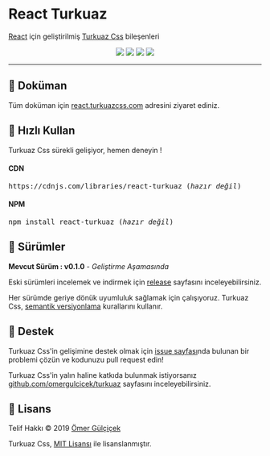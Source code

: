 # React Turkuaz

[React](https://tr.reactjs.org/) için geliştirilmiş [Turkuaz Css](https://github.com/omergulcicek/turkuaz) bileşenleri

<p align="center">
	<img src="https://img.shields.io/npm/v/react-turkuaz" />
	<img src="https://img.shields.io/npm/dt/react-turkuaz" />
	<img src="https://img.shields.io/bundlephobia/minzip/react-turkuaz" />
	<img src="https://img.shields.io/github/license/omergulcicek/react-turkuaz" />
</p>

***

## 📑 Doküman

Tüm doküman için [react.turkuazcss.com](https://react.turkuazcss.com) adresini ziyaret ediniz.

## 🚀 Hızlı Kullan
<p>
Turkuaz Css sürekli gelişiyor, hemen deneyin !
</p>

#### CDN
<pre>
https://cdnjs.com/libraries/react-turkuaz (<i>hazır değil</i>)
</pre>

#### NPM
<pre>
npm install react-turkuaz (<i>hazır değil</i>)
</pre>

## 💭 Sürümler

**Mevcut Sürüm : v0.1.0** - *Geliştirme Aşamasında*

Eski sürümleri incelemek ve indirmek için [release](https://github.com/omergulcicek/react-turkuaz/releases) sayfasını inceleyebilirsiniz.

Her sürümde geriye dönük uyumluluk sağlamak için çalışıyoruz. Turkuaz Css, [semantik versiyonlama](https://semver.org/lang/tr/) kurallarını kullanır.

## 🤝 Destek

Turkuaz Css'in gelişimine destek olmak için [issue sayfası](https://github.com/omergulcicek/react-turkuaz/issues)nda bulunan bir problemi çözün ve kodunuzu pull request edin!

Turkuaz Css'in yalın haline katkıda bulunmak istiyorsanız [github.com/omergulcicek/turkuaz](https://github.com/omergulcicek/turkuaz) sayfasını inceleyebilirsiniz.

## 📝 Lisans

Telif Hakkı © 2019 [Ömer Gülçiçek](https://omergulcicek.com)

Turkuaz Css, [MIT Lisansı](https://github.com/turkuazcss/Framework/blob/master/LICENSE) ile lisanslanmıştır.

